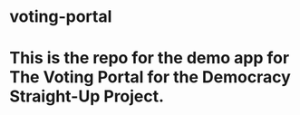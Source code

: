 # voting-portal
# This is the repo for the demo app for The Voting Portal for the Democracy Straight-Up Project. 
